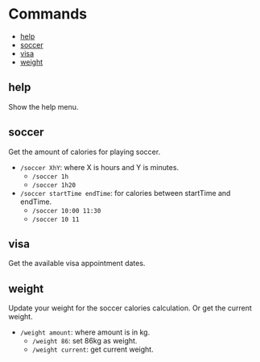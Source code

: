 # Commands <!-- omit in TOC -->

- [help](#help)
- [soccer](#soccer)
- [visa](#visa)
- [weight](#weight)

## help

Show the help menu.

## soccer

Get the amount of calories for playing soccer.

- `/soccer XhY`: where X is hours and Y is minutes.
  - `/soccer 1h`
  - `/soccer 1h20`
- `/soccer startTime endTime`: for calories between startTime and endTime.
  - `/soccer 10:00 11:30`
  - `/soccer 10 11`

## visa

Get the available visa appointment dates.

## weight

Update your weight for the soccer calories calculation.
Or get the current weight.

- `/weight amount`: where amount is in kg.
  - `/weight 86`: set 86kg as weight.
  - `/weight current`: get current weight.

